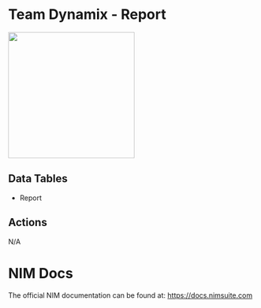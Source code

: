 # Team Dynamix - Report
<img src="https://github.com/Tools4ever-NIM/NIM-System-Powershell-Team-Dynamix-Report/assets/24281600/80cfb5ca-517d-4f55-90ef-08eb74281eeb" width="256px" />


## Data Tables
- Report


## Actions
N/A


# NIM Docs
The official NIM documentation can be found at: https://docs.nimsuite.com
